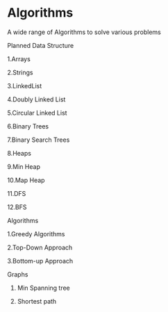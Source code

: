 # Algorithms

A wide range of Algorithms to solve various problems

Planned Data Structure

1.Arrays

2.Strings

3.LinkedList

4.Doubly Linked List

5.Circular Linked List

6.Binary Trees

7.Binary Search Trees

8.Heaps

9.Min Heap

10.Map Heap

11.DFS

12.BFS

Algorithms

1.Greedy Algorithms

2.Top-Down Approach

3.Bottom-up Approach

Graphs

1. Min Spanning tree

2. Shortest path

